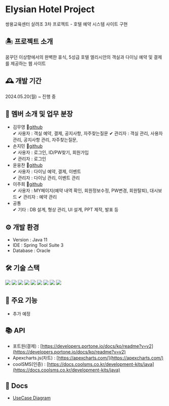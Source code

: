 # Elysian Hotel Project
쌍용교육센터 살려조 3차 프로젝트 - 호텔 예약 시스템 사이트 구현

## 🏝 프로젝트 소개
꿈꾸던 이상향에서의 완벽한 휴식, 5성급 호텔 엘리시안의 객실과 다이닝 예약 및 결제를 제공하는 웹 사이트

## 🕰 개발 기간
2024.05.20(월) ~ 진행 중

## 👫 멤버 소개 및 업무 분장
- 김무영 📍[github](https://github.com/YeongKing)  
  ✔ 사용자 : 객실 예약, 결제, 공지사항, 자주찾는질문
  ✔ 관리자 : 객실 관리, 사용자 관리, 공지사항 관리, 자주찾는질문,
- 손지민 📍[github](https://github.com/iuiwiff)  
  ✔ 사용자 : 로그인, ID/PW찾기, 회원가입  
  ✔ 관리자 : 로그인  
- 윤웅찬 📍[github](https://github.com/dbsdndcks)   
  ✔ 사용자 : 다이닝 예약, 결제, 이벤트  
  ✔ 관리자 : 다이닝 관리, 이벤트 관리   
- 이주희 📍[github](https://github.com/ljhee92)  
  ✔ 사용자 : MY페이지(예약 내역 확인, 회원정보수정, PW변경, 회원탈퇴), 대시보드 
  ✔ 관리자 : 예약 관리  
- 공통  
  ✔ 기타 : DB 설계, 형상 관리, UI 설계, PPT 제작, 발표 등

## ⚙️ 개발 환경
- Version : Java 11
- IDE : Spring Tool Suite 3
- Database : Oracle

## 🛠 기술 스택
<img src="https://img.shields.io/badge/Spring-6DB33F?style=for-the-badge&logo=Spring&logoColor=black"/> <img src="https://img.shields.io/badge/javascript-F7DF1E?style=for-the-badge&logo=javascript&logoColor=black"/> <img src="https://img.shields.io/badge/jQuery-0769AD?style=for-the-badge&logo=jQuery&logoColor=black"/> <img src="https://img.shields.io/badge/html5-E34F26?style=for-the-badge&logo=html5&logoColor=white"/> <img src="https://img.shields.io/badge/css-1572B6?style=for-the-badge&logo=css3&logoColor=white"/> <img src="https://img.shields.io/badge/Oracle-F80000?style=for-the-badge&logo=Oracle&logoColor=white"/> <img src="https://img.shields.io/badge/github-181717?style=for-the-badge&logo=github&logoColor=white"/> <img src="https://img.shields.io/badge/git-F05032?style=for-the-badge&logo=git&logoColor=white"/> <img src="https://img.shields.io/badge/Bootstrap-7952B3?style=for-the-badge&logo=Bootstrap&logoColor=white"/>

## 📌 주요 기능
- 추가 예정

## 📚 API
- 포트원(결제) : [https://developers.portone.io/docs/ko/readme?v=v2](https://developers.portone.io/docs/ko/readme?v=v2)
- Apexcharts.js(차트) : [https://apexcharts.com/](https://apexcharts.com/)
- coolSMS(인증) : [https://docs.coolsms.co.kr/development-kits/java](https://docs.coolsms.co.kr/development-kits/java)

## 💾 Docs
- [UseCase Diagram](https://github.com/YeongKing/hotel_prj/blob/temp/docs/UseCase.png)
